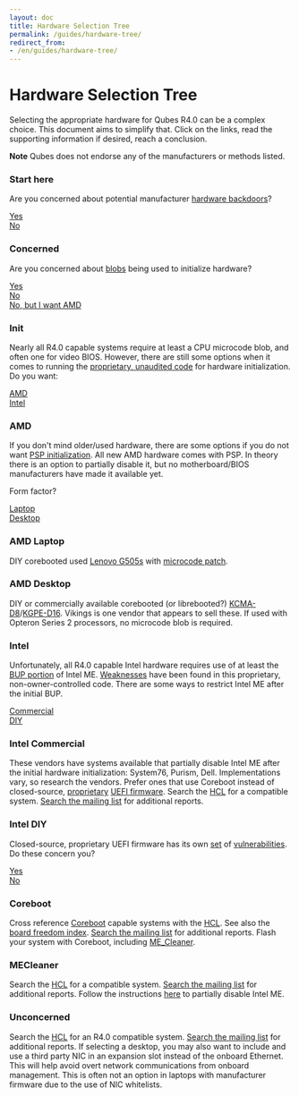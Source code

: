 ```yaml
---
layout: doc
title: Hardware Selection Tree
permalink: /guides/hardware-tree/
redirect_from:
- /en/guides/hardware-tree/
---
```


# Hardware Selection Tree #

Selecting the appropriate hardware for Qubes R4.0 can be a complex choice.
This document aims to simplify that.
Click on the links, read the supporting information if desired, reach a conclusion.

**Note** Qubes does not endorse any of the manufacturers or methods listed.

### Start here ###

Are you concerned about potential manufacturer [hardware backdoors](https://libreboot.org/faq.html#intel)?

[Yes](/guides/hardware-tree/#concerned)  
[No](/guides/hardware-tree/#unconcerned)

### Concerned ###

Are you concerned about [blobs](https://www.coreboot.org/Binary_situation) being used to initialize hardware?

[Yes](/guides/hardware-tree/#init)  
[No](/guides/hardware-tree/#mecleaner)  
[No, but I want AMD](/guides/hardware-tree/#amd)

### Init ###

Nearly all R4.0 capable systems require at least a CPU microcode blob, and often one for video BIOS.
However, there are still some options when it comes to running the [proprietary, unaudited code](https://www.coreboot.org/Intel_Management_Engine#Freedom_and_security_issues) for hardware initialization.
Do you want:

[AMD](/guides/hardware-tree/#amd)  
[Intel](/guides/hardware-tree/#intel)

### AMD ###

If you don't mind older/used hardware, there are some options if you do not want [PSP initialization](https://libreboot.org/faq.html#amd-platform-security-processor-psp).
All new AMD hardware comes with PSP.
In theory there is an option to partially disable it, but no motherboard/BIOS manufacturers have made it available yet.

Form factor?

[Laptop](/guides/hardware-tree/#amd-laptop)  
[Desktop](/guides/hardware-tree/#amd-desktop)

### AMD Laptop ###

DIY corebooted used [Lenovo G505s](https://www.coreboot.org/Board:lenovo/g505s) with [microcode patch](https://review.coreboot.org/#/c/coreboot/+/22843/).

### AMD Desktop ###

DIY or commercially available corebooted (or librebooted?) [KCMA-D8](https://www.coreboot.org/Board:asus/kcma-d8)/[KGPE-D16](https://www.coreboot.org/Board:asus/kgpe-d16).
Vikings is one vendor that appears to sell these.
If used with Opteron Series 2 processors, no microcode blob is required.

### Intel ###

Unfortunately, all R4.0 capable Intel hardware requires use of at least the [BUP portion](https://github.com/corna/me_cleaner/wiki/HAP-AltMeDisable-bit) of Intel ME.
[Weaknesses](https://mobile.twitter.com/rootkovska/status/938458875522666497) have been found in this proprietary, non-owner-controlled code.
There are some ways to restrict Intel ME after the initial BUP.

[Commercial](/guides/hardware-tree/#intel-commercial)  
[DIY](/guides/hardware-tree/#intel-diy)

### Intel Commercial ###

These vendors have systems available that partially disable Intel ME after the initial hardware initialization: System76, Purism, Dell.
Implementations vary, so research the vendors.
Prefer ones that use Coreboot instead of closed-source, [proprietary](https://www.kb.cert.org/vuls/id/758382) [UEFI firmware](https://www.securityweek.com/researchers-find-several-uefi-vulnerabilities).
Search the [HCL](https://www.qubes-os.org/hcl/) for a compatible system.
[Search the mailing list](https://www.mail-archive.com/qubes-users@googlegroups.com/) for additional reports.

### Intel DIY ###

Closed-source, proprietary UEFI firmware has its own [set](https://www.kb.cert.org/vuls/id/758382) of [vulnerabilities](https://www.securityweek.com/researchers-find-several-uefi-vulnerabilities).
Do these concern you?

[Yes](/guides/hardware-tree/#coreboot)  
[No](/guides/hardware-tree/#mecleaner)

### Coreboot ###

Cross reference [Coreboot](https://www.coreboot.org/Supported_Motherboards) capable systems with the [HCL](/doc/hcl).
See also the [board freedom index](https://www.coreboot.org/Board_freedom_levels).
[Search the mailing list](https://www.mail-archive.com/qubes-users@googlegroups.com/) for additional reports.
Flash your system with Coreboot, including [ME_Cleaner](https://github.com/corna/me_cleaner).

### MECleaner ###

Search the [HCL](https://www.qubes-os.org/hcl/) for a compatible system.
[Search the mailing list](https://www.mail-archive.com/qubes-users@googlegroups.com/) for additional reports.
Follow the instructions [here](https://github.com/corna/me_cleaner) to partially disable Intel ME.

### Unconcerned ###

Search the [HCL](https://www.qubes-os.org/hcl/) for an R4.0 compatible system.
[Search the mailing list](https://www.mail-archive.com/qubes-users@googlegroups.com/) for additional reports.
If selecting a desktop, you may also want to include and use a third party NIC in an expansion slot instead of the onboard Ethernet.
This will help avoid overt network communications from onboard management.
This is often not an option in laptops with manufacturer firmware due to the use of NIC whitelists.
